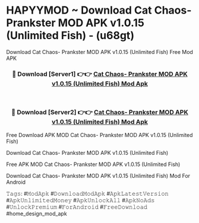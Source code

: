 # HAPYYMOD ~ Download Cat Chaos- Prankster MOD APK v1.0.15 (Unlimited Fish) - (u68gt)
Download Cat Chaos- Prankster MOD APK v1.0.15 (Unlimited Fish) Free Mod APK

<div align="center">
<h3>🔴 Download [Server1] 👉👉 <a href="https://apk-comot.site?title=Cat_Chaos-_Prankster_MOD_APK_v1.0.15_(Unlimited_Fish)">Cat Chaos- Prankster MOD APK v1.0.15 (Unlimited Fish) Mod Apk</a></h3><br>

<h3>🔴 Download [Server2] 👉👉 <a href="https://apk-comot.site?title=Cat_Chaos-_Prankster_MOD_APK_v1.0.15_(Unlimited_Fish)">Cat Chaos- Prankster MOD APK v1.0.15 (Unlimited Fish) Mod Apk</a></h3>
</div>


Free Download APK MOD Cat Chaos- Prankster MOD APK v1.0.15 (Unlimited Fish)

Download Cat Chaos- Prankster MOD APK v1.0.15 (Unlimited Fish) 

Free APK MOD Cat Chaos- Prankster MOD APK v1.0.15 (Unlimited Fish) 

Download Cat Chaos- Prankster MOD APK v1.0.15 (Unlimited Fish) Mod For Android

𝚃𝚊𝚐𝚜: #𝙼𝚘𝚍𝙰𝚙𝚔 #𝙳𝚘𝚠𝚗𝚕𝚘𝚊𝚍𝙼𝚘𝚍𝙰𝚙𝚔 #𝙰𝚙𝚔𝙻𝚊𝚝𝚎𝚜𝚝𝚅𝚎𝚛𝚜𝚒𝚘𝚗 #𝙰𝚙𝚔𝚄𝚗𝚕𝚒𝚖𝚒𝚝𝚎𝚍𝙼𝚘𝚗𝚎𝚢 #𝙰𝚙𝚔𝚄𝚗𝚕𝚘𝚌𝚔𝙰𝚕𝚕 #𝙰𝚙𝚔𝙽𝚘𝙰𝚍𝚜 #𝚄𝚗𝚕𝚘𝚌𝚔𝙿𝚛𝚎𝚖𝚒𝚞𝚖 #𝙵𝚘𝚛𝙰𝚗𝚍𝚛𝚘𝚒𝚍 #𝙵𝚛𝚎𝚎𝙳𝚘𝚠𝚗𝚕𝚘𝚊𝚍 #home_design_mod_apk